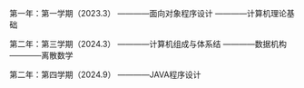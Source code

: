 第一年：第一学期（2023.3）
————面向对象程序设计
————计算机理论基础

第二年：第三学期（2024.3）
————计算机组成与体系结
————数据机构
————离散数学

第二年：第四学期（2024.9）
————JAVA程序设计

